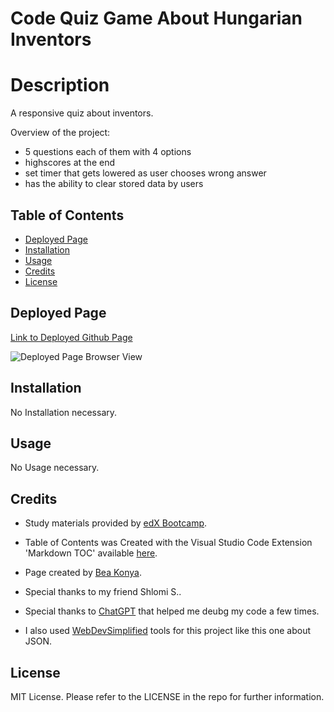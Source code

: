 # Code Quiz Game About Hungarian Inventors


# <a name='Description'></a>Description

A responsive quiz about inventors.

Overview of the project:
* 5 questions each of them with 4 options
* highscores at the end
* set timer that gets lowered as user chooses wrong answer
* has the ability to clear stored data by users


## <a name='TableofContents'></a>Table of Contents


<!-- vscode-markdown-toc -->
*  [Deployed Page](#DeployedPage)
*  [Installation](#Installation)
*  [Usage](#Usage)
*  [Credits](#Credits)
*  [License](#License)

<!-- vscode-markdown-toc-config
	numbering=true
	autoSave=true
	/vscode-markdown-toc-config -->
<!-- /vscode-markdown-toc -->

## <a name='DeployedPage'></a>Deployed Page

[Link to Deployed Github Page](https://beatak777.github.io//)

![Deployed Page Browser View]()


## <a name='Installation'></a>Installation

No Installation necessary. 

## <a name='Usage'></a>Usage

No Usage necessary.

## <a name='Credits'></a>Credits

- Study materials provided by [edX Bootcamp](https://www.edx.org/course/skills-bootcamp-in-front-end-web-development).

- Table of Contents was Created with the Visual Studio Code Extension 'Markdown TOC' available [here](https://marketplace.visualstudio.com/items?itemName=dumeng.markdown-toc).

- Page created by [Bea Konya](https://github.com/beatak777).

- Special thanks to my friend Shlomi S..

- Special thanks to [ChatGPT](https://chat.openai.com) that helped me deubg my code a few times.

- I also used [WebDevSimplified](https://www.youtube.com/watch?v=iiADhChRriM) tools for this project like this one about JSON.


## <a name='License'></a>License

MIT License. Please refer to the LICENSE in the repo for further information.